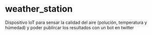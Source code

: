# weather_station
Dispositivo IoT para sensar la calidad del aire (polución, temperatura y húmedad) y poder publircar los resultados con un bot en twitter
